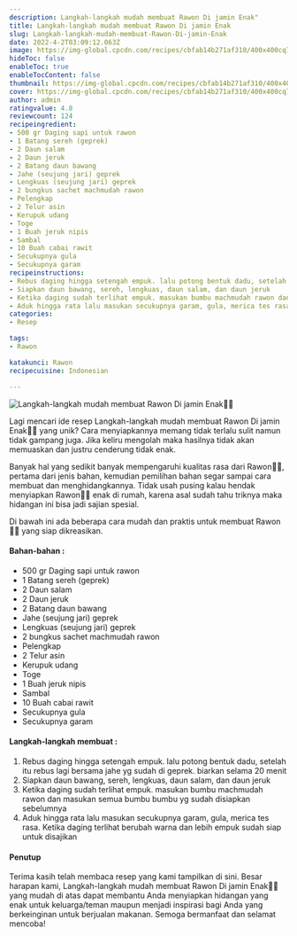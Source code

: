 ```yaml
---
description: Langkah-langkah mudah membuat Rawon Di jamin Enak"
title: Langkah-langkah mudah membuat Rawon Di jamin Enak
slug: Langkah-langkah-mudah-membuat-Rawon-Di-jamin-Enak
date: 2022-4-2T03:09:12.063Z
image: https://img-global.cpcdn.com/recipes/cbfab14b271af310/400x400cq70/photo.jpg
hideToc: false
enableToc: true
enableTocContent: false
thumbnail: https://img-global.cpcdn.com/recipes/cbfab14b271af310/400x400cq70/photo.jpg
cover: https://img-global.cpcdn.com/recipes/cbfab14b271af310/400x400cq70/photo.jpg
author: admin
ratingvalue: 4.8
reviewcount: 124
recipeingredient:
- 500 gr Daging sapi untuk rawon
- 1 Batang sereh (geprek)
- 2 Daun salam
- 2 Daun jeruk
- 2 Batang daun bawang
- Jahe (seujung jari) geprek
- Lengkuas (seujung jari) geprek
- 2 bungkus sachet machmudah rawon
- Pelengkap
- 2 Telur asin
- Kerupuk udang
- Toge
- 1 Buah jeruk nipis
- Sambal
- 10 Buah cabai rawit
- Secukupnya gula
- Secukupnya garam
recipeinstructions:
- Rebus daging hingga setengah empuk. lalu potong bentuk dadu, setelah itu rebus lagi bersama jahe yg sudah di geprek. biarkan selama 20 menit
- Siapkan daun bawang, sereh, lengkuas, daun salam, dan daun jeruk
- Ketika daging sudah terlihat empuk. masukan bumbu machmudah rawon dan masukan semua bumbu bumbu yg sudah disiapkan sebelumnya
- Aduk hingga rata lalu masukan secukupnya garam, gula, merica tes rasa. Ketika daging terlihat berubah warna dan lebih empuk sudah siap untuk disajikan
categories:
- Resep

tags:
- Rawon

katakunci: Rawon
recipecuisine: Indonesian

---
```


![Langkah-langkah mudah membuat Rawon Di jamin Enak👩‍🍳](https://img-global.cpcdn.com/recipes/cbfab14b271af310/400x400cq70/photo.jpg)

Lagi mencari ide resep Langkah-langkah mudah membuat Rawon Di jamin Enak👩‍🍳 yang unik? Cara menyiapkannya memang tidak terlalu sulit namun tidak gampang juga. Jika keliru mengolah maka hasilnya tidak akan memuaskan dan justru cenderung tidak enak.

Banyak hal yang sedikit banyak mempengaruhi kualitas rasa dari Rawon👩‍🍳, pertama dari jenis bahan, kemudian pemilihan bahan segar sampai cara membuat dan menghidangkannya. Tidak usah pusing kalau hendak menyiapkan Rawon👩‍🍳 enak di rumah, karena asal sudah tahu triknya maka hidangan ini bisa jadi sajian spesial.

Di bawah ini ada beberapa cara mudah dan praktis untuk membuat Rawon👩‍🍳 yang siap dikreasikan.

<!--inarticleads1-->

#### Bahan-bahan :

- 500 gr Daging sapi untuk rawon
- 1 Batang sereh (geprek)
- 2 Daun salam
- 2 Daun jeruk
- 2 Batang daun bawang
- Jahe (seujung jari) geprek
- Lengkuas (seujung jari) geprek
- 2 bungkus sachet machmudah rawon
- Pelengkap
- 2 Telur asin
- Kerupuk udang
- Toge
- 1 Buah jeruk nipis
- Sambal
- 10 Buah cabai rawit
- Secukupnya gula
- Secukupnya garam

<!--inarticleads2-->

#### Langkah-langkah membuat :

1. Rebus daging hingga setengah empuk. lalu potong bentuk dadu, setelah itu rebus lagi bersama jahe yg sudah di geprek. biarkan selama 20 menit
1. Siapkan daun bawang, sereh, lengkuas, daun salam, dan daun jeruk
1. Ketika daging sudah terlihat empuk. masukan bumbu machmudah rawon dan masukan semua bumbu bumbu yg sudah disiapkan sebelumnya
1. Aduk hingga rata lalu masukan secukupnya garam, gula, merica tes rasa. Ketika daging terlihat berubah warna dan lebih empuk sudah siap untuk disajikan

#### Penutup

Terima kasih telah membaca resep yang kami tampilkan di sini. Besar harapan kami, Langkah-langkah mudah membuat Rawon Di jamin Enak👩‍🍳 yang mudah di atas dapat membantu Anda menyiapkan hidangan yang enak untuk keluarga/teman maupun menjadi inspirasi bagi Anda yang berkeinginan untuk berjualan makanan. Semoga bermanfaat dan selamat mencoba!